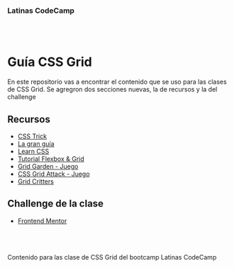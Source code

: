 ### Latinas CodeCamp
<br>
<br>

# Guía CSS Grid

En este repositorio vas a encontrar el contenido que se uso para las clases de CSS Grid. Se agregron dos secciones nuevas, la de recursos y la del challenge

## Recursos
* [CSS Trick](https://css-tricks.com/snippets/css/complete-guide-grid/)
* [La gran guía](https://raidboxes.io/es/blog/webdesign-development/css-grid-layout/)
* [Learn CSS](https://web.dev/i18n/es/learn/css/grid/)
* [Tutorial Flexbox & Grid](https://www.freecodecamp.org/espanol/news/tutorial-de-css-flexbox-y-css-grid-como-crear-una-pagina-de-inicio-responsivo-con-html-y-css/)
* [Grid Garden - Juego](https://cssgridgarden.com/#es)
* [CSS Grid Attack - Juego](https://codingfantasy.com/games/css-grid-attack)
* [Grid Critters](https://gridcritters.com/)

## Challenge de la clase

* [Frontend Mentor](https://www.frontendmentor.io/challenges/single-price-grid-component-5ce41129d0ff452fec5abbbc)

<br>
<br>
<br>
Contenido para las clase de CSS Grid del bootcamp Latinas CodeCamp